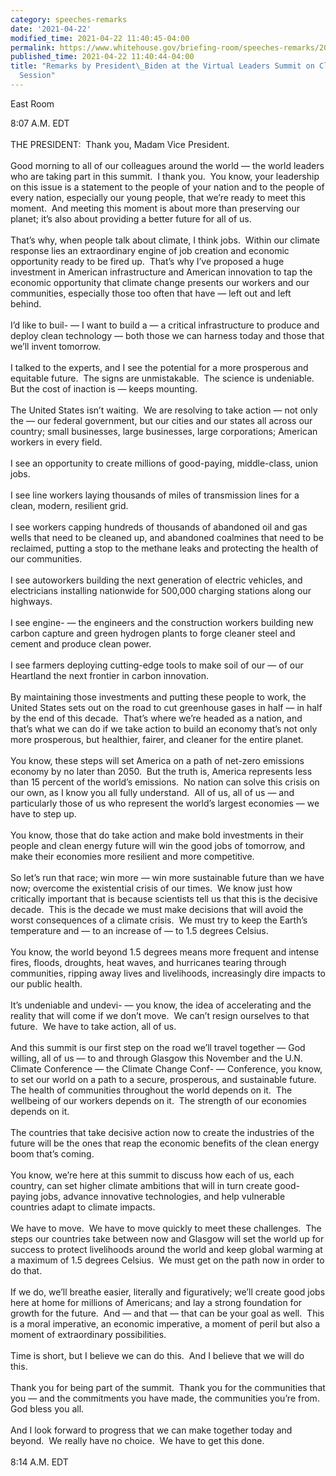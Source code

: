 ```yaml
---
category: speeches-remarks
date: '2021-04-22'
modified_time: 2021-04-22 11:40:45-04:00
permalink: https://www.whitehouse.gov/briefing-room/speeches-remarks/2021/04/22/remarks-by-president-biden-at-the-virtual-leaders-summit-on-climate-opening-session/
published_time: 2021-04-22 11:40:44-04:00
title: "Remarks by President\_Biden at the Virtual Leaders Summit on Climate Opening\_\
  Session"
---
```

 
East Room

8:07 A.M. EDT  
   
THE PRESIDENT:  Thank you, Madam Vice President.  
   
Good morning to all of our colleagues around the world — the world
leaders who are taking part in this summit.  I thank you.  You know,
your leadership on this issue is a statement to the people of your
nation and to the people of every nation, especially our young people,
that we’re ready to meet this moment.  And meeting this moment is about
more than preserving our planet; it’s also about providing a better
future for all of us.   
   
That’s why, when people talk about climate, I think jobs.  Within our
climate response lies an extraordinary engine of job creation and
economic opportunity ready to be fired up.  That’s why I’ve proposed a
huge investment in American infrastructure and American innovation to
tap the economic opportunity that climate change presents our workers
and our communities, especially those too often that have — left out and
left behind.   
   
I’d like to buil- — I want to build a — a critical infrastructure to
produce and deploy clean technology — both those we can harness today
and those that we’ll invent tomorrow.  
   
I talked to the experts, and I see the potential for a more prosperous
and equitable future.  The signs are unmistakable.  The science is
undeniable.  But the cost of inaction is — keeps mounting.   
   
The United States isn’t waiting.  We are resolving to take action — not
only the — our federal government, but our cities and our states all
across our country; small businesses, large businesses, large
corporations; American workers in every field.   
   
I see an opportunity to create millions of good-paying, middle-class,
union jobs.   
   
I see line workers laying thousands of miles of transmission lines for a
clean, modern, resilient grid.   
   
I see workers capping hundreds of thousands of abandoned oil and gas
wells that need to be cleaned up, and abandoned coalmines that need to
be reclaimed, putting a stop to the methane leaks and protecting the
health of our communities.   
   
I see autoworkers building the next generation of electric vehicles, and
electricians installing nationwide for 500,000 charging stations along
our highways.   
   
I see engine- — the engineers and the construction workers building new
carbon capture and green hydrogen plants to forge cleaner steel and
cement and produce clean power.   
   
I see farmers deploying cutting-edge tools to make soil of our — of our
Heartland the next frontier in carbon innovation.   
   
By maintaining those investments and putting these people to work, the
United States sets out on the road to cut greenhouse gases in half — in
half by the end of this decade.  That’s where we’re headed as a nation,
and that’s what we can do if we take action to build an economy that’s
not only more prosperous, but healthier, fairer, and cleaner for the
entire planet.   
   
You know, these steps will set America on a path of net-zero emissions
economy by no later than 2050.  But the truth is, America represents
less than 15 percent of the world’s emissions.  No nation can solve this
crisis on our own, as I know you all fully understand.  All of us, all
of us — and particularly those of us who represent the world’s largest
economies — we have to step up.   
   
You know, those that do take action and make bold investments in their
people and clean energy future will win the good jobs of tomorrow, and
make their economies more resilient and more competitive.   
   
So let’s run that race; win more — win more sustainable future than we
have now; overcome the existential crisis of our times.  We know just
how critically important that is because scientists tell us that this is
the decisive decade.  This is the decade we must make decisions that
will avoid the worst consequences of a climate crisis.  We must try to
keep the Earth’s temperature and — to an increase of — to 1.5 degrees
Celsius.   
   
You know, the world beyond 1.5 degrees means more frequent and intense
fires, floods, droughts, heat waves, and hurricanes tearing through
communities, ripping away lives and livelihoods, increasingly dire
impacts to our public health.  
   
It’s undeniable and undevi- — you know, the idea of accelerating and the
reality that will come if we don’t move.  We can’t resign ourselves to
that future.  We have to take action, all of us.   
   
And this summit is our first step on the road we’ll travel together —
God willing, all of us — to and through Glasgow this November and the
U.N. Climate Conference — the Climate Change Conf- — Conference, you
know, to set our world on a path to a secure, prosperous, and
sustainable future.  The health of communities throughout the world
depends on it.  The wellbeing of our workers depends on it.  The
strength of our economies depends on it.   
   
The countries that take decisive action now to create the industries of
the future will be the ones that reap the economic benefits of the clean
energy boom that’s coming.  
   
You know, we’re here at this summit to discuss how each of us, each
country, can set higher climate ambitions that will in turn create
good-paying jobs, advance innovative technologies, and help vulnerable
countries adapt to climate impacts.  
   
We have to move.  We have to move quickly to meet these challenges.  The
steps our countries take between now and Glasgow will set the world up
for success to protect livelihoods around the world and keep global
warming at a maximum of 1.5 degrees Celsius.  We must get on the path
now in order to do that.   
   
If we do, we’ll breathe easier, literally and figuratively; we’ll create
good jobs here at home for millions of Americans; and lay a strong
foundation for growth for the future.  And — and that — that can be your
goal as well.  This is a moral imperative, an economic imperative, a
moment of peril but also a moment of extraordinary possibilities.   
   
Time is short, but I believe we can do this.  And I believe that we will
do this.   
   
Thank you for being part of the summit.  Thank you for the communities
that you — and the commitments you have made, the communities you’re
from.  God bless you all.   
   
And I look forward to progress that we can make together today and
beyond.  We really have no choice.  We have to get this done.  
   
8:14 A.M. EDT
